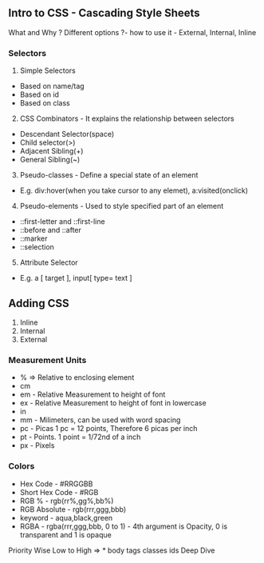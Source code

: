 ## Intro to CSS - Cascading Style Sheets

What and Why ?
Different options ?- how to use it - External, Internal, Inline

### Selectors
1. Simple Selectors
 - Based on name/tag
 - Based on id
 - Based on class

2. CSS Combinators - It explains the relationship between selectors
 - Descendant Selector(space)
 - Child selector(>)
 - Adjacent Sibling(+)
 - General Sibling(~)

3. Pseudo-classes - Define a special state of an element
 - E.g. div:hover(when you take cursor to any elemet), a:visited(onclick)

4. Pseudo-elements - Used to style specified part of an element
 - ::first-letter and ::first-line
 - ::before and ::after
 - ::marker
 - ::selection

5. Attribute Selector
 - E.g. a [ target ], input[ type= text ] 

## Adding CSS
1. Inline
2. Internal
3. External

### Measurement Units
 - % => Relative to enclosing element
 - cm
 - em - Relative Measurement to height of font
 - ex - Relative Measurement to height of font in lowercase
 - in
 - mm - Milimeters, can be used with word spacing
 - pc - Picas 1 pc = 12 points, Therefore 6 picas per inch
 - pt - Points. 1 point = 1/72nd of a inch
 - px - Pixels

### Colors
 - Hex Code - #RRGGBB
 - Short Hex Code - #RGB
 - RGB % - rgb(rr%,gg%,bb%)
 - RGB Absolute - rgb(rrr,ggg,bbb)
 - keyword - aqua,black,green 
 - RGBA - rgba(rrr,ggg,bbb, 0 to 1) - 4th argument is Opacity, 0 is transparent and 1 is opaque

Priority Wise Low to High => * body tags classes ids
Deep Dive
